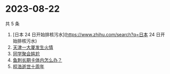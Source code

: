 # 2023-08-22

共 5 条

<!-- BEGIN ZHIHUSEARCH -->
<!-- 最后更新时间 Tue Aug 22 2023 20:12:05 GMT+0800 (China Standard Time) -->
1. [日本 24 日开始排核污水](https://www.zhihu.com/search?q=日本 24 日开始排核污水)
1. [天津一大厦发生火情](https://www.zhihu.com/search?q=天津一大厦发生火情)
1. [同学聚会尴尬](https://www.zhihu.com/search?q=同学聚会尴尬)
1. [鱼刺长期卡体内怎么办？](https://www.zhihu.com/search?q=鱼刺长期卡体内怎么办？)
1. [程浩逝世十周年](https://www.zhihu.com/search?q=程浩逝世十周年)
<!-- END ZHIHUSEARCH -->
